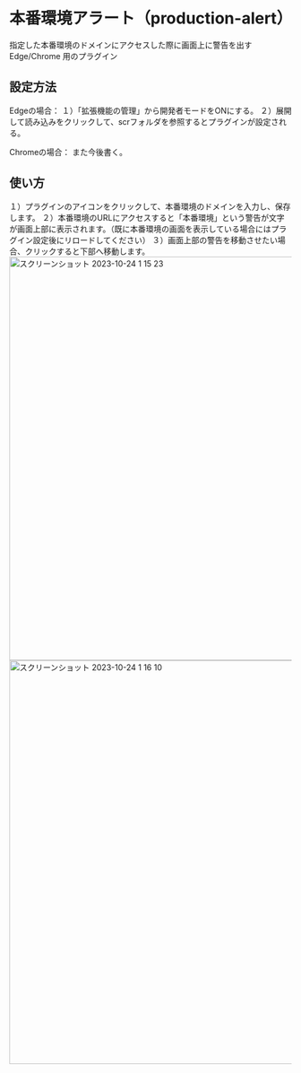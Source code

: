 # 本番環境アラート（production-alert）

指定した本番環境のドメインにアクセスした際に画面上に警告を出す Edge/Chrome 用のプラグイン

## 設定方法
Edgeの場合：
１）「拡張機能の管理」から開発者モードをONにする。
２）展開して読み込みをクリックして、scrフォルダを参照するとプラグインが設定される。

Chromeの場合：
また今後書く。

## 使い方

１）プラグインのアイコンをクリックして、本番環境のドメインを入力し、保存します。
２）本番環境のURLにアクセスすると「本番環境」という警告が文字が画面上部に表示されます。（既に本番環境の画面を表示している場合にはプラグイン設定後にリロードしてください）
３）画面上部の警告を移動させたい場合、クリックすると下部へ移動します。
<img width="720" alt="スクリーンショット 2023-10-24 1 15 23" src="https://github.com/GETYAMAME/production-alert/assets/9640392/927715ac-c30c-42cb-b186-07458cbc3944">
<img width="720" alt="スクリーンショット 2023-10-24 1 16 10" src="https://github.com/GETYAMAME/production-alert/assets/9640392/ffd653b8-e434-408b-aed1-ea922d5552bd">

